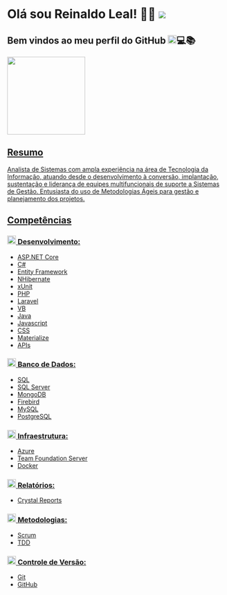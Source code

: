 # Olá sou Reinaldo Leal! 🚀🌟 <a href="https://www.linkedin.com/in/reinaldo-leal-20bb8a29" target="_blank"><img loading="lazy" src="https://img.shields.io/badge/-LinkedIn-%230077B5?style=for-the-badge&logo=linkedin&logoColor=white"></a>
## Bem vindos ao meu perfil do GitHub <img loading="lazy" src="https://cdn.jsdelivr.net/gh/devicons/devicon/icons/git/git-original.svg" width="20" height="20"/>💻📚

<div>
<a href="https://github.com/Rey-Leal">
<img loading="lazy" height="180em" src="https://github-readme-stats.vercel.app/api/top-langs/?username=Rey-Leal&layout=compact&langs_count=7&theme=dracula"/>
</div>

## Resumo
Analista de Sistemas com ampla experiência na área de Tecnologia da Informação, atuando desde o desenvolvimento à conversão, implantação, sustentação e liderança de equipes multifuncionais de suporte a Sistemas de Gestão. Entusiasta do uso de Metodologias Ágeis para gestão e planejamento dos projetos.

## Competências
### <img loading="lazy" src="https://cdn.jsdelivr.net/gh/devicons/devicon@latest/icons/csharp/csharp-original.svg" width="20" height="20"/> **Desenvolvimento:**
  - ASP.NET Core
  - C#
  - Entity Framework
  - NHibernate
  - xUnit
  - PHP
  - Laravel
  - VB
  - Java
  - Javascript
  - CSS
  - Materialize
  - APIs

### <img loading="lazy" src="https://cdn.jsdelivr.net/gh/devicons/devicon@latest/icons/azuresqldatabase/azuresqldatabase-original.svg" width="20" height="20"/> **Banco de Dados:**
  - SQL
  - SQL Server
  - MongoDB  
  - Firebird
  - MySQL
  - PostgreSQL

### <img loading="lazy" src="https://cdn.jsdelivr.net/gh/devicons/devicon@latest/icons/docker/docker-original.svg" width="20" height="20"/> **Infraestrutura:**
  - Azure
  - Team Foundation Server
  - Docker  

### <img loading="lazy" src="https://cdn.jsdelivr.net/gh/devicons/devicon@latest/icons/crystal/crystal-original.svg" width="20" height="20"/> **Relatórios:**
  - Crystal Reports

### <img loading="lazy" src="https://cdn.jsdelivr.net/gh/devicons/devicon@latest/icons/trpc/trpc-original.svg" width="20" height="20"/> **Metodologias:**
  - Scrum
  - TDD

### <img loading="lazy" src="https://cdn.jsdelivr.net/gh/devicons/devicon/icons/git/git-original.svg" width="20" height="20"/> **Controle de Versão:**
  - Git
  - GitHub
